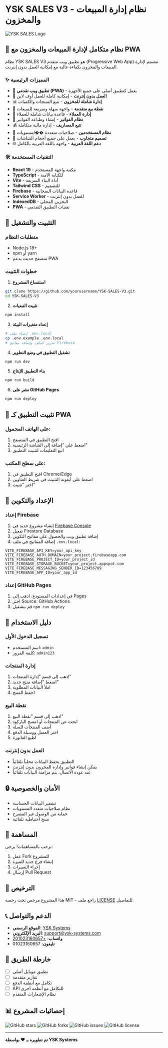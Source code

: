 # YSK SALES V3 - نظام إدارة المبيعات والمخزون

![YSK SALES Logo](YSK-SALES.png)

## 🚀 نظام متكامل لإدارة المبيعات والمخزون مع PWA

نظام YSK SALES V3 هو تطبيق ويب متقدم (Progressive Web App) مصمم لإدارة المبيعات والمخزون بكفاءة عالية مع إمكانية العمل بدون إنترنت.

### ✨ المميزات الرئيسية

- 📱 **تطبيق ويب تقدمي (PWA)** - يعمل كتطبيق أصلي على جميع الأجهزة
- 🔄 **العمل بدون إنترنت** - إمكانية كاملة للعمل أوف لاين
- 📊 **إدارة شاملة للمخزون** - تتبع المنتجات والكميات
- 🛒 **نقطة بيع متقدمة** - واجهة سهلة وسريعة للمبيعات
- 👥 **إدارة العملاء** - قاعدة بيانات شاملة للعملاء
- 📄 **نظام الفواتير** - إنشاء وطباعة الفواتير
- 💰 **تتبع المصاريف** - إدارة مالية متكاملة
- 🔐 **نظام المستخدمين** - صلاحيات متعددة ��لمستويات
- 📱 **تصميم متجاوب** - يعمل على جميع أحجام الشاشات
- 🌐 **دعم اللغة العربية** - واجهة باللغة العربية بالكامل

### 🛠️ التقنيات المستخدمة

- **React 19** - مكتبة واجهة المستخدم
- **TypeScript** - للكتابة الآمنة
- **Vite** - أداة البناء السريعة
- **Tailwind CSS** - للتصميم
- **Firebase** - قاعدة البيانات السحابية
- **Service Worker** - للعمل بدون إنترنت
- **IndexedDB** - التخزين المحلي
- **PWA** - تقنيات التطبيق التقدمي

## 🚀 التثبيت والتشغيل

### متطلبات النظام

- Node.js 18+ 
- npm أو yarn
- متصفح حديث يدعم PWA

### خطوات التثبيت

1. **استنساخ المشروع**
```bash
git clone https://github.com/yourusername/YSK-SALES-V3.git
cd YSK-SALES-V3
```

2. **تثبيت التبعيات**
```bash
npm install
```

3. **إعداد متغيرات البيئة**
```bash
# إنشاء ملف .env.local
cp .env.example .env.local
# تحرير الملف وإضافة مفاتيح Firebase
```

4. **تشغيل التطبيق في وضع التطوير**
```bash
npm run dev
```

5. **بناء التطبيق للإنتاج**
```bash
npm run build
```

6. **نشر على GitHub Pages**
```bash
npm run deploy
```

## 📱 تثبيت التطبيق كـ PWA

### على الهاتف المحمول:

1. افتح التطبيق في المتصفح
2. اضغط على "إضافة إلى الشاشة الرئيسية"
3. اتبع التعليمات لتثبيت التطبيق

### على سطح المكتب:

1. افتح التطبيق في Chrome/Edge
2. اضغط على أيقونة التثبيت في شريط العناوين
3. اختر "تثبيت"

## 🔧 الإعداد والتكوين

### إعداد Firebase

1. إنشاء مشروع جديد في [Firebase Console](https://console.firebase.google.com)
2. تفعيل Firestore Database
3. إضافة تطبيق ويب والحصول على مفاتيح التكوين
4. إضافة المفاتيح في ملف `.env.local`:

```env
VITE_FIREBASE_API_KEY=your_api_key
VITE_FIREBASE_AUTH_DOMAIN=your_project.firebaseapp.com
VITE_FIREBASE_PROJECT_ID=your_project_id
VITE_FIREBASE_STORAGE_BUCKET=your_project.appspot.com
VITE_FIREBASE_MESSAGING_SENDER_ID=123456789
VITE_FIREBASE_APP_ID=your_app_id
```

### إعداد GitHub Pages

1. في إعدادات المستودع، اذهب إلى Pages
2. اختر Source: GitHub Actions
3. قم بتشغيل `npm run deploy`

## 📖 دليل الاستخدام

### تسجيل الدخول الأول

- اسم المستخدم: `admin`
- كلمة المرور: `admin123`

### إدارة المنتجات

1. اذهب إلى قسم "إدارة المنتجات"
2. اضغط "إضافة منتج جديد"
3. املأ البيانات المطلوبة
4. احفظ المنتج

### نقطة البيع

1. اذهب إلى قسم "نقطة البيع"
2. ابحث عن المنتجات أو امسح الباركود
3. أضف المنتجات للسلة
4. اختر العميل ووسيلة الدفع
5. اطبع الفاتورة

### العمل بدون إنترنت

- التطبيق يحفظ البيانات محلياً تلقائياً
- يمكن إنشاء فواتير وإدارة المخزون بدون إنترنت
- عند عودة الاتصال، يتم مزامنة البيانات تلقائياً

## 🔒 الأمان والخصوصية

- تشفير البيانات الحساسة
- نظام صلاحيات متعدد المستويات
- حماية من الوصول غير المصرح
- نسخ احتياطية تلقائية

## 🤝 المساهمة

نرحب بالمساهمات! يرجى:

1. عمل Fork للمشروع
2. إنشاء فرع جديد للميزة
3. إجراء التغييرات
4. إرسال Pull Request

## 📄 الترخيص

هذا المشروع مرخص تحت رخصة MIT - راجع ملف [LICENSE](LICENSE) للتفاصيل.

## 📞 الدعم والتواصل

- **الموقع الرسمي**: [YSK Systems](https://ysk-systems.com)
- **البريد الإلكتروني**: support@ysk-systems.com
- **واتساب**: [+201023160657](https://wa.me/201023160657)
- **تليفون**: 01023160657

## 🎯 خارطة الطريق

- [ ] تطبيق موبايل أصلي
- [ ] تقارير متقدمة
- [ ] تكامل مع أنظمة الدفع
- [ ] API للتكامل مع أنظمة أخرى
- [ ] نظام الإشعارات المتقدم

## 📊 إحصائيات المشروع

![GitHub stars](https://img.shields.io/github/stars/yourusername/YSK-SALES-V3)
![GitHub forks](https://img.shields.io/github/forks/yourusername/YSK-SALES-V3)
![GitHub issues](https://img.shields.io/github/issues/yourusername/YSK-SALES-V3)
![GitHub license](https://img.shields.io/github/license/yourusername/YSK-SALES-V3)

---

**تم تطويره بـ ❤️ بواسطة YSK Systems**
